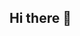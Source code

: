 ## Hi there 👋
<!--
[![Efe's GitHub stats](https://github-readme-stats-alpha-henna-42.vercel.app/api?username=verynewusername&show_icons=true)](https://github-readme-stats-alpha-henna-42.vercel.app)
**verynewusername/verynewusername** is a ✨ _special_ ✨ repository because its `README.md` (this file) appears on your GitHub profile.

Here are some ideas to get you started:

- 🔭 I’m currently working on ...
- 🌱 I’m currently learning ...
- 👯 I’m looking to collaborate on ...
- 🤔 I’m looking for help with ...
- 💬 Ask me about ...
- 📫 How to reach me: ...
- 😄 Pronouns: ...
- ⚡ Fun fact: ...
-->
